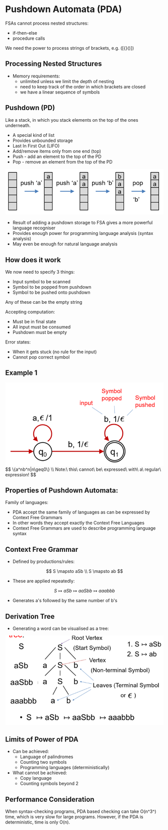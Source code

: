 # Pushdown Automata (PDA)

FSAs cannot process nested structures:

* if-then-else
* procedure calls

We need the power to process strings of brackets, e.g. ([{}()])



## Processing Nested Structures

* Memory requirements:
  * unlimited unless we limit the depth of nesting
  * need to keep track of the order in which brackets are closed
  * we have a linear sequence of symbols



## Pushdown (PD)

Like a stack, in which you stack elements on the top of the ones underneath.

* A special kind of list
* Provides unbounded storage
* Last In First Out (LIFO)
* Add/remove items only from one end (top)
* Push - add an element to the top of the PD
* Pop - remove an element from the top of the PD

<img src="images/pushdown.PNG">

* Result of adding a pushdown storage to FSA gives a more powerful language recogniser
* Provides enough power for programming language analysis (syntax analysis)
* May even be enough for natural language analysis



## How does it work

We now need to specify 3 things:

* Input symbol to be scanned
* Symbol to be popped from pushdown
* Symbol to be pushed onto pushdown

Any of these can be the empty string

Accepting computation:

* Must be in final state
* All input must be consumed
* Pushdown must be empty

Error states:

* When it gets stuck (no rule for the input)
* Cannot pop correct symbol



## Example 1

<img src="images/pushdown-1.PNG">
$$
\{a^nb^n|n\geq0\} \\
Note:\ this\ cannot\ be\ expressed\ with\ a\ regular\ expression!
$$


## Properties of Pushdown Automata:

Family of languages:

* PDA accept the same family of languages as can be expressed by Context Free Grammars
* In other words they accept exactly the Context Free Languages
* Context Free Grammars are used to describe programming language syntax



## Context Free Grammar

* Defined by productions/rules:

$$
S \mapsto aSb \\
S \mapsto ab
$$

* These are applied repeatedly:

$$
S \mapsto aSb \mapsto aaSbb \mapsto aaabbb
$$

* Generates a's followed by the same number of b's



## Derivation Tree

* Generating a word can be visualised as a tree:

<img src="images/derivation-tree.PNG">



## Limits of Power of PDA

* Can be achieved:
  * Language of palindromes
  * Counting two symbols
  * Programming languages (deterministically)
* What cannot be achieved:
  * Copy language
  * Counting symbols beyond 2



## Performance Consideration

When syntax-checking programs, PDA based checking can take O(n^3^) time, which is very slow for large programs. However, if the PDA is deterministic, time is only O(n).

